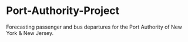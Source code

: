 # Port-Authority-Project
Forecasting passenger and bus departures for the Port Authority of New York &amp; New Jersey.
